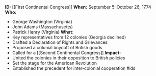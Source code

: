 **ID:** [[First Continental Congress]]
**When:** September 5–October 26, 1774
**Who:**
   * George Washington (Virginia)
   * John Adams (Massachusetts)
   * Patrick Henry (Virginia)
**What:**
   * Key representatives from 12 colonies (Georgia declined)
   * Drafted a Declaration of Rights and Grievances
   * Proposed a colonial boycott of British goods
   * Called for a [[Second Continental Congress]]
**Impact:**
   * United the colonies in their opposition to British policies
   * Set the stage for the American Revolution
   * Established the precedent for inter-colonial cooperation
#ids